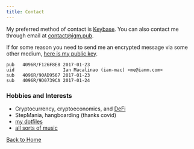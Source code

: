 ```yaml
---
title: Contact
---
```


My preferred method of contact is [Keybase](https://keybase.io/ianm). You can also contact me through email at [contact@igm.pub](mailto:contact@igm.pub).

If for some reason you need to send me an encrypted message via some other medium, [here is my public key](./ianmacalinao.asc).

```
pub   4096R/F126F8E8 2017-01-23
uid                  Ian Macalinao (ian-mac) <me@ianm.com>
sub   4096R/90AD9567 2017-01-23
sub   4096R/9D0739CA 2017-01-24
```

### Hobbies and Interests

- Cryptocurrency, cryptoeconomics, and [DeFi](https://defi.network)
- StepMania, hangboarding (thanks covid)
- [my dotfiles](https://github.com/macalinao/dotfiles)
- [all sorts of music](https://open.spotify.com/user/1230232553?si=5DNDSsmaRiWaS7L8b4j37w)

<div id="quoteBar"></div>

[Back to Home](/)
